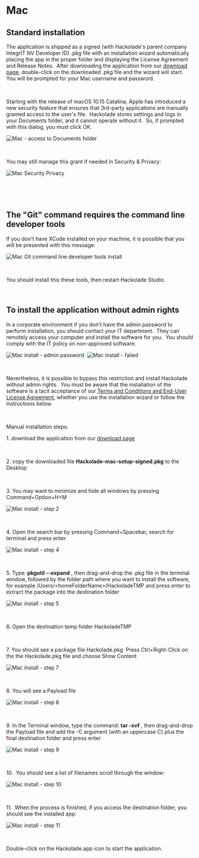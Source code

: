 # Mac

## Standard installation

The application is shipped as a signed (with Hackolade's parent company IntegrIT NV Developer ID) .pkg file with an installation wizard automatically placing the app in the proper folder and displaying the License Agreement and Release Notes.&nbsp; After downloading the application from our [download page](<https://hackolade.com/download.html> "target=\"\_blank\""), double-click on the downloaded .pkg file and the wizard will start.&nbsp; You will be prompted for your Mac username and password.

&nbsp;

Starting with the release of macOS 10.15 Catalina, Apple has introduced a new security feature that ensures that 3rd-party applications are manually granted access to the user's file.&nbsp; Hackolade stores settings and logs in your Documents folder, and it cannot operate without it.&nbsp; So, if prompted with this dialog, you must click OK. &nbsp;

![Mac - access to Documents folder](<lib/Mac%20Catalina%20-%20access%20to%20Documents%20folder.png>)

&nbsp;

You may still manage this grant if needed in Security \& Privacy:

![Mac Security Privacy](<lib/Mac%20Catalina%20Security%20Privacy.png>)

&nbsp;

&nbsp;

## The "Git" command requires the command line developer tools

If you don't have XCode installed on your machine, it is possible that you will be presented with this message:

![Mac Git command line developer tools install](<lib/Mac%20Git%20command%20line%20developer%20tools%20install.png>)

&nbsp;

You should install this these tools, then restart Hackolade Studio.

&nbsp;

## To install the application without admin rights

In a corporate environment if you don't have the admin password to perform installation, you should contact your IT department.&nbsp; They can remotely access your computer and install the software for you.&nbsp; You should comply with the IT policy on non-approved software.

![Mac install - admin password](<lib/Mac%20install%20-%20admin%20password.png>)&nbsp; ![Mac install - failed](<lib/Mac%20install%20-%20failed.png>)

&nbsp;

Nevertheless, it is possible to bypass this restriction and install Hackolade without admin rights.&nbsp; You must be aware that the installation of the software is a tacit acceptance of our [Terms and Conditions and End-User License Agreement](<https://hackolade.com/eulas.html> "target=\"\_blank\""), whether you use the installation wizard or follow the instructions below.

&nbsp;

Manual installation steps:

&#49;. download the application from our [download page](<https://hackolade.com/download.html> "target=\"\_blank\"")

&nbsp;

&#50;. copy the downloaded file **Hackolade-mac-setup-signed.pkg** to the Desktop

&nbsp;

&#51;. You may want to minimize and hide all windows by pressing Command+Option+H+M

![Mac install - step 2](<lib/Mac%20install%20-%20step%202.png>)

&nbsp;

&#52;. Open the search bar by pressing Command+Spacebar, search for terminal and press enter

![Mac install - step 4](<lib/Mac%20install%20-%20step%204.png>)

&nbsp;

&#53;. Type: **pkgutil --expand** , then drag-and-drop the .pkg file in the terminal window, followed by the folder path where you want to install the software, for example /Users/\<homeFolderName\>/HackoladeTMP and press enter to extract the package into the destination folder

![Mac install - step 5](<lib/Mac%20install%20-%20step%205.png>)

&nbsp;

&#54;. Open the destination temp folder HackoladeTMP

&nbsp;

&#55;. You should see a package file Hackolade.pkg&nbsp; Press Ctrl+Right-Click on the the Hackolade.pkg file and choose Show Content

![Mac install - step 7](<lib/Mac%20install%20-%20step%207.png>)

&nbsp;

&#56;. You will see a Payload file

![Mac install - step 8](<lib/Mac%20install%20-%20step%208.png>)

&nbsp;

&#57;. In the Terminal window, type the command: **tar -xvf** , then drag-and-drop the Payload file and add the -C argument (with an uppercase C) plus the final destination folder and press enter

![Mac install - step 9](<lib/Mac%20install%20-%20step%209.png>)

&nbsp;

&#49;0.&nbsp; You should see a list of filenames scroll through the window:

![Mac install - step 10](<lib/Mac%20install%20-%20step%2010.png>)

&nbsp;

&#49;1.&nbsp; When the process is finished, if you access the destination folder, you should see the installed app:

![Mac install - step 11](<lib/Mac%20install%20-%20step%2011.png>)

&nbsp;

Double-click on the Hackolade.app icon to start the application.

